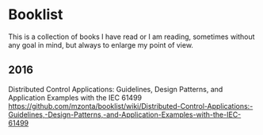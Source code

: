 # Booklist

This is a collection of books I have read or I am reading, sometimes without any goal in mind, but always to enlarge my point of view.

## 2016

Distributed Control Applications: Guidelines, Design Patterns, and Application Examples with the IEC 61499
https://github.com/mzonta/booklist/wiki/Distributed-Control-Applications:-Guidelines,-Design-Patterns,-and-Application-Examples-with-the-IEC-61499
